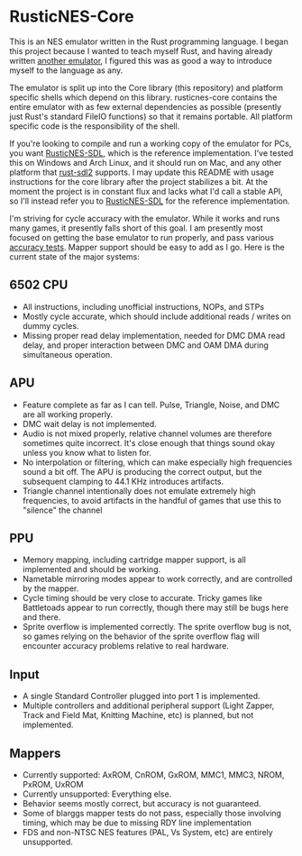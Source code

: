 # RusticNES-Core

This is an NES emulator written in the Rust programming language. I began this project because I wanted to teach myself Rust, and having already written [another emulator](https://github.com/zeta0134/LuaGB), I figured this was as good a way to introduce myself to the language as any.

The emulator is split up into the Core library (this repository) and platform specific shells which depend on this library. rusticnes-core contains the entire emulator with as few external dependencies as possible (presently just Rust's standard FileIO functions) so that it remains portable. All platform specific code is the responsibility of the shell.

If you're looking to compile and run a working copy of the emulator for PCs, you want [RusticNES-SDL](https://github.com/zeta0134/rusticnes-sdl), which is the reference implementation. I've tested this on Windows and Arch Linux, and it should run on Mac, and any other platform that [rust-sdl2](https://github.com/Rust-SDL2/rust-sdl2) supports. I may update this README with usage instructions for the core library after the project stabilizes a bit. At the moment the project is in constant flux and lacks what I'd call a stable API, so I'll instead refer you to [RusticNES-SDL](https://github.com/zeta0134/rusticnes-sdl) for the reference implementation.

I'm striving for cycle accuracy with the emulator. While it works and runs many games, it presently falls short of this goal. I am presently most focused on getting the base emulator to run properly, and pass various [accuracy tests](http://tasvideos.org/EmulatorResources/NESAccuracyTests.html). Mapper support should be easy to add as I go. Here is the current state of the major systems:

## 6502 CPU

- All instructions, including unofficial instructions, NOPs, and STPs
- Mostly cycle accurate, which should include additional reads / writes on dummy cycles.
- Missing proper read delay implementation, needed for DMC DMA read delay, and proper interaction between DMC and OAM DMA during simultaneous operation.

## APU

- Feature complete as far as I can tell. Pulse, Triangle, Noise, and DMC are all working properly.
- DMC wait delay is not implemented.
- Audio is not mixed properly, relative channel volumes are therefore sometimes quite incorrect. It's close enough that things sound okay unless you know what to listen for.
- No interpolation or filtering, which can make especially high frequencies sound a bit off. The APU is producing the correct output, but the subsequent clamping to 44.1 KHz introduces artifacts.
- Triangle channel intentionally does not emulate extremely high frequencies, to avoid artifacts in the handful of games that use this to "silence" the channel

## PPU

- Memory mapping, including cartridge mapper support, is all implemented and should be working.
- Nametable mirroring modes appear to work correctly, and are controlled by the mapper.
- Cycle timing should be very close to accurate. Tricky games like Battletoads appear to run correctly, though there may still be bugs here and there.
- Sprite overflow is implemented correctly. The sprite overflow bug is not, so games relying on the behavior of the sprite overflow flag will encounter accuracy problems relative to real hardware.

## Input

- A single Standard Controller plugged into port 1 is implemented. 
- Multiple controllers and additional peripheral support (Light Zapper, Track and Field Mat, Knitting Machine, etc) is planned, but not implemented.

## Mappers

- Currently supported: AxROM, CnROM, GxROM, MMC1, MMC3, NROM, PxROM, UxROM
- Currently unsupported: Everything else.
- Behavior seems mostly correct, but accuracy is not guaranteed.
- Some of blarggs mapper tests do not pass, especially those involving timing, which may be due to missing RDY line implementation
- FDS and non-NTSC NES features (PAL, Vs System, etc) are entirely unsupported.
